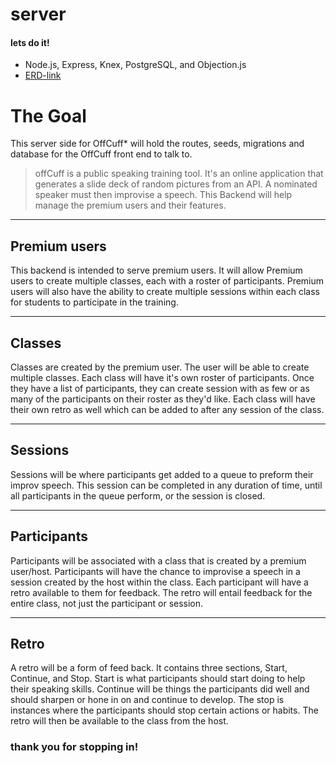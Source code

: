 # server
#### lets do it!

- Node.js, Express, Knex, PostgreSQL, and Objection.js
- [ERD-link](https://github.com/Off-Cuff/server/blob/master/ERD/OffCuff-ERD.png)
# The Goal


This server side for OffCuff* will hold the routes, seeds, migrations and database for the OffCuff front end to talk to.

> offCuff is a public speaking training tool. It's an online application that generates a slide deck of random pictures from an API. A nominated speaker must then improvise a speech. This Backend will help manage the premium users and their features.

---
## Premium users

This backend is intended to serve premium users. It will allow Premium users to create multiple classes, each with a roster of participants. Premium users will also have the ability to create multiple sessions within each class for students to participate in the training.

---
## Classes

Classes are created by the premium user. The user will be able to create multiple classes. Each class will have it's own roster of participants. Once they have a list of participants, they can create session with as few or as many of the participants on their roster as they'd like. Each class will have their own retro as well which can be added to after any session of the class.

---
## Sessions

Sessions will be where participants get added to a queue to preform their improv speech. This session can be completed in any duration of time, until all participants in the queue perform, or the session is closed.

---
## Participants

Participants will be associated with a class that is created by a premium user/host. Participants will have the chance to improvise a speech in a session created by the host within the class. Each participant will have a retro available to them for feedback. The retro will entail feedback for the entire class, not just the participant or session.

---
## Retro

A retro will be a form of feed back. It contains three sections, Start, Continue, and Stop. Start is what participants should start doing to help their speaking skills. Continue will be things the participants did well and should sharpen or hone in on and continue to develop. The stop is instances where the participants should stop certain actions or habits. The retro will then be available to the class from the host.

### thank you for stopping in!
